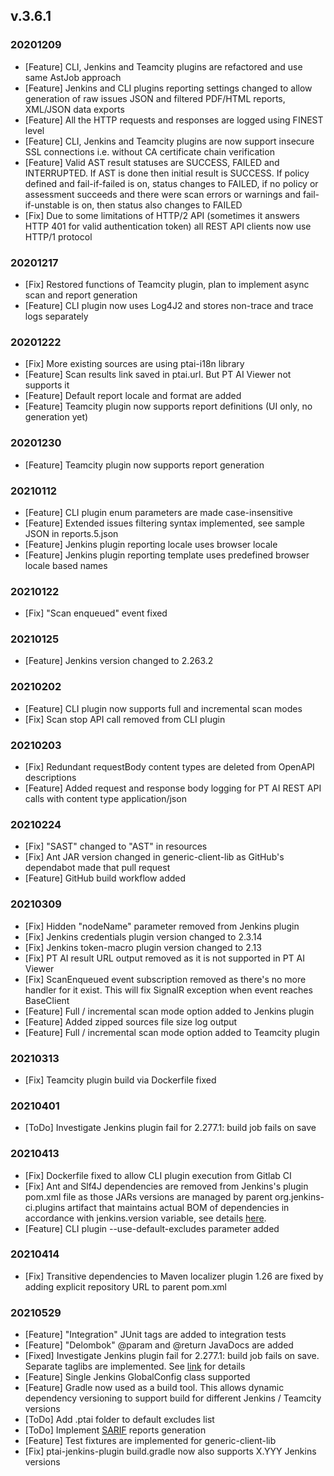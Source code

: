 ## v.3.6.1
### 20201209
+ [Feature] CLI, Jenkins and Teamcity plugins are refactored and use same AstJob approach
+ [Feature] Jenkins and CLI plugins reporting settings changed to allow generation of raw issues JSON and filtered PDF/HTML reports, XML/JSON data exports
+ [Feature] All the HTTP requests and responses are logged using FINEST level
+ [Feature] CLI, Jenkins and Teamcity plugins are now support insecure SSL connections i.e. without CA certificate chain verification
+ [Feature] Valid AST result statuses are SUCCESS, FAILED and INTERRUPTED. If AST is done then initial result is SUCCESS. If policy defined and fail-if-failed is on, status changes to FAILED, if no policy or assessment succeeds and there were scan errors or warnings and fail-if-unstable is on, then status also changes to FAILED    
+ [Fix] Due to some limitations of HTTP/2 API (sometimes it answers HTTP 401 for valid authentication token) all REST API clients now use HTTP/1 protocol
### 20201217
+ [Fix] Restored functions of Teamcity plugin, plan to implement async scan and report generation
+ [Feature] CLI plugin now uses Log4J2 and stores non-trace and trace logs separately
### 20201222
+ [Fix] More existing sources are using ptai-i18n library
+ [Feature] Scan results link saved in ptai.url. But PT AI Viewer not supports it
+ [Feature] Default report locale and format are added
+ [Feature] Teamcity plugin now supports report definitions (UI only, no generation yet)
### 20201230
+ [Feature] Teamcity plugin now supports report generation
### 20210112
+ [Feature] CLI plugin enum parameters are made case-insensitive
+ [Feature] Extended issues filtering syntax implemented, see sample JSON in reports.5.json
+ [Feature] Jenkins plugin reporting locale uses browser locale 
+ [Feature] Jenkins plugin reporting template uses predefined browser locale based names
### 20210122
+ [Fix] "Scan enqueued" event fixed
### 20210125
+ [Feature] Jenkins version changed to 2.263.2
### 20210202
+ [Feature] CLI plugin now supports full and incremental scan modes
+ [Fix] Scan stop API call removed from CLI plugin
### 20210203
+ [Fix] Redundant requestBody content types are deleted from OpenAPI descriptions
+ [Feature] Added request and response body logging for PT AI REST API calls with content type application/json
### 20210224
+ [Fix] "SAST" changed to "AST" in resources
+ [Fix] Ant JAR version changed in generic-client-lib as GitHub's dependabot made that pull request
+ [Feature] GitHub build workflow added
### 20210309
+ [Fix] Hidden "nodeName" parameter removed from Jenkins plugin
+ [Fix] Jenkins credentials plugin version changed to 2.3.14
+ [Fix] Jenkins token-macro plugin version changed to 2.13
+ [Fix] PT AI result URL output removed as it is not supported in PT AI Viewer 
+ [Fix] ScanEnqueued event subscription removed as there's no more handler for it exist. This will fix SignalR exception when event reaches BaseClient
+ [Feature] Full / incremental scan mode option added to Jenkins plugin
+ [Feature] Added zipped sources file size log output
+ [Feature] Full / incremental scan mode option added to Teamcity plugin
### 20210313
+ [Fix] Teamcity plugin build via Dockerfile fixed
### 20210401
+ [ToDo] Investigate Jenkins plugin fail for 2.277.1: build job fails on save
### 20210413
+ [Fix] Dockerfile fixed to allow CLI plugin execution from Gitlab CI
+ [Fix] Ant and Slf4J dependencies are removed from Jenkins's plugin pom.xml file as those JARs versions are managed by parent org.jenkins-ci.plugins artifact that maintains actual BOM of dependencies in accordance with jenkins.version variable, see details [here](https://github.com/jenkinsci/plugin-pom).  
+ [Feature] CLI plugin --use-default-excludes parameter added
### 20210414
+ [Fix] Transitive dependencies to Maven localizer plugin 1.26 are fixed by adding explicit repository URL to parent pom.xml
### 20210529
+ [Feature] "Integration" JUnit tags are added to integration tests
+ [Feature] "Delombok" @param and @return JavaDocs are added
+ [Fixed] Investigate Jenkins plugin fail for 2.277.1: build job fails on save. Separate taglibs are implemented. See [link](https://www.jenkins.io/blog/2020/11/10/major-changes-in-weekly-releases/) for details
+ [Feature] Single Jenkins GlobalConfig class supported
+ [Feature] Gradle now used as a build tool. This allows dynamic dependency versioning to support build for different Jenkins / Teamcity versions
+ [ToDo] Add .ptai folder to default excludes list
+ [ToDo] Implement [SARIF](https://habr.com/ru/company/pvs-studio/blog/541542/) reports generation
+ [Feature] Test fixtures are implemented for generic-client-lib
+ [Fix] ptai-jenkins-plugin build.gradle now also supports X.YYY Jenkins versions